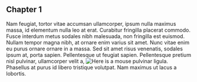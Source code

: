 ## Chapter 1
Nam feugiat, tortor vitae accumsan ullamcorper, ipsum nulla maximus massa, id elementum nulla leo at erat. Curabitur fringilla placerat commodo. Fusce interdum metus sodales nibh malesuada, non fringilla est euismod. Nullam tempor magna nibh, at ornare enim varius sit amet. Nunc vitae enim eu purus ornare ornare in a massa. Sed sit amet risus venenatis, sodales ipsum at, porta sapien. Pellentesque ut feugiat sapien. Pellentesque pretium nisl pulvinar, ullamcorper velit a,  ![Here is a mouse](http://github.com/hello_world/docs/img/mouse.png) pulvinar ligula. Phasellus at purus id libero tristique volutpat. Nam maximus ut lacus a lobortis.
